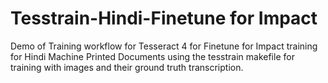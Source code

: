 # Tesstrain-Hindi-Finetune for Impact
Demo of Training workflow for Tesseract 4 for Finetune for Impact training for Hindi Machine Printed Documents using the tesstrain makefile for training with images and their ground truth transcription.
